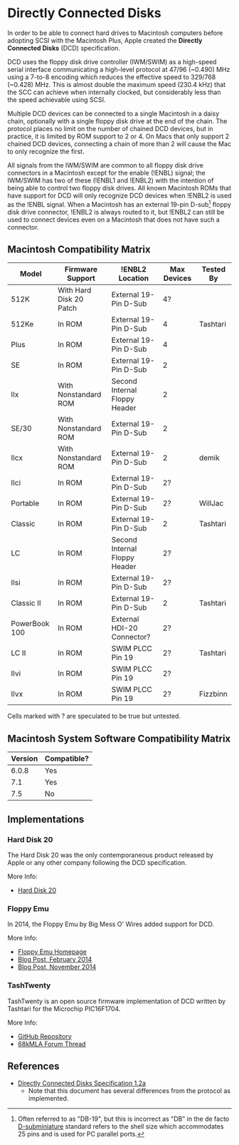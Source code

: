 # Directly Connected Disks 

In order to be able to connect hard drives to Macintosh computers before adopting SCSI with the Macintosh Plus, Apple created the **Directly Connected Disks** (DCD) specification.

DCD uses the floppy disk drive controller (IWM/SWIM) as a high-speed serial interface communicating a high-level protocol at 47/96 (~0.490) MHz using a 7-to-8 encoding which reduces the effective speed to 329/768 (~0.428) MHz.  This is almost double the maximum speed (230.4 kHz) that the SCC can achieve when internally clocked, but considerably less than the speed achievable using SCSI.

Multiple DCD devices can be connected to a single Macintosh in a daisy chain, optionally with a single floppy disk drive at the end of the chain.  The protocol places no limit on the number of chained DCD devices, but in practice, it is limited by ROM support to 2 or 4.  On Macs that only support 2 chained DCD devices, connecting a chain of more than 2 will cause the Mac to only recognize the first.

All signals from the IWM/SWIM are common to all floppy disk drive connectors in a Macintosh except for the enable (!ENBL) signal; the IWM/SWIM has two of these (!ENBL1 and !ENBL2) with the intention of being able to control two floppy disk drives.  All known Macintosh ROMs that have support for DCD will only recognize DCD devices when !ENBL2 is used as the !ENBL signal.  When a Macintosh has an external 19-pin D-sub[^1] floppy disk drive connector, !ENBL2 is always routed to it, but !ENBL2 can still be used to connect devices even on a Macintosh that does not have such a connector.

## Macintosh Compatibility Matrix

| Model         | Firmware Support        | !ENBL2 Location               | Max Devices | Tested By |
| ------------- | ----------------------- | ----------------------------- | ----------- | --------- |
| 512K          | With Hard Disk 20 Patch | External 19-Pin D-Sub         | 4?          |           |
| 512Ke         | In ROM                  | External 19-Pin D-Sub         | 4           | Tashtari  |
| Plus          | In ROM                  | External 19-Pin D-Sub         | 4           |           |
| SE            | In ROM                  | External 19-Pin D-Sub         | 2           |           |
| IIx           | With Nonstandard ROM    | Second Internal Floppy Header | 2           |           |
| SE/30         | With Nonstandard ROM    | External 19-Pin D-Sub         | 2           |           |
| IIcx          | With Nonstandard ROM    | External 19-Pin D-Sub         | 2           | demik     |
| IIci          | In ROM                  | External 19-Pin D-Sub         | 2?          |           |
| Portable      | In ROM                  | External 19-Pin D-Sub         | 2?          | WillJac   |
| Classic       | In ROM                  | External 19-Pin D-Sub         | 2           | Tashtari  |
| LC            | In ROM                  | Second Internal Floppy Header | 2?          |           |
| IIsi          | In ROM                  | External 19-Pin D-Sub         | 2?          |           |
| Classic II    | In ROM                  | External 19-Pin D-Sub         | 2           | Tashtari  |
| PowerBook 100 | In ROM                  | External HDI-20 Connector?    | 2?          |           |
| LC II         | In ROM                  | SWIM PLCC Pin 19              | 2?          | Tashtari  |
| IIvi          | In ROM                  | SWIM PLCC Pin 19              | 2?          |           |
| IIvx          | In ROM                  | SWIM PLCC Pin 19              | 2?          | Fizzbinn  |

Cells marked with ? are speculated to be true but untested.

## Macintosh System Software Compatibility Matrix

| Version | Compatible? |
| ------- | ----------- |
| 6.0.8   | Yes         |
| 7.1     | Yes         |
| 7.5     | No          |

## Implementations

### Hard Disk 20

The Hard Disk 20 was the only contemporaneous product released by Apple or any other company following the DCD specification.

More Info:
  * [Hard Disk 20](https://en.wikipedia.org/wiki/Hard_Disk_20)

### Floppy Emu

In 2014, the Floppy Emu by Big Mess O' Wires added support for DCD.

More Info:
  * [Floppy Emu Homepage](https://www.bigmessowires.com/floppy-emu/)
  * [Blog Post, February 2014](https://www.bigmessowires.com/2014/02/06/emulating-the-apple-hd20/)
  * [Blog Post, November 2014](https://www.bigmessowires.com/2014/11/22/reverse-engineering-the-hd20/)

### TashTwenty

TashTwenty is an open source firmware implementation of DCD written by Tashtari for the Microchip PIC16F1704.

More Info:
  * [GitHub Repository](https://github.com/lampmerchant/tashtwenty/)
  * [68kMLA Forum Thread](https://68kmla.org/bb/index.php?threads/tashtwenty-single-chip-dcd-hard-disk-20-interface.39357/)

## References

  * [Directly Connected Disks Specification 1.2a](http://bitsavers.trailing-edge.com/pdf/apple/disk/hd20/Directly_Connected_Disks_Specification_1.2a_May85.pdf)
    * Note that this document has several differences from the protocol as implemented.

[^1]: Often referred to as "DB-19", but this is incorrect as "DB" in the de facto [D-subminiature](https://en.wikipedia.org/wiki/D-subminiature) standard refers to the shell size which accommodates 25 pins and is used for PC parallel ports.
